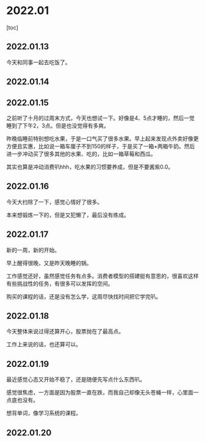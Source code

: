 # 2022.01

[toc]

## 2022.01.13

今天和同事一起去吃饭了。

## 2022.01.14

## 2022.01.15

之前听了十月的过周末方式，今天也想试一下。好像是4、5点才睡的，然后一觉睡到了下午2，3点。但是也没觉得有多爽。

昨晚临睡前特别想吃水果，于是一口气买了很多水果。早上起来发现点外卖好像更方便且实惠，比如说一箱车厘子不到150的样子，于是买了一箱+两箱牛奶。然后进一步冲动买了很多其他的水果、吃的，比如一箱草莓和西瓜。

其实也算是冲动消费叭hhh，吃水果的习惯要养成，但是不要酱紫0.0。

## 2022.01.16

今天大扫除了一下，感觉心情好了很多。

本来想锻炼一下的，但是又犯懒了，最后没有练成。

## 2022.01.17

新的一周，新的开始。

早上醒得很晚，又是昨天晚睡的锅。

工作感觉还好，虽然感觉任务有点多。消费者模型的搭建挺有意思的，很喜欢这样有些挑战性的任务，有很多可以发挥的空间。

购买的课程的话，还是没有怎么学，这周尽快找时间把它学完叭。

## 2022.01.18

今天整体来说过得还算开心，股票抛在了最高点。

工作上来说的话，也还算可以。

## 2022.01.19

最近感觉心态又开始不稳了，还是随便先写点什么东西叭。

感觉很焦虑，一方面是因为股票一直在跌，而我自己却像无头苍蝇一样，心里面一点底也没有。

想背单词，像学习系统的课程。

## 2022.01.20
